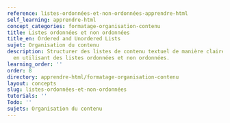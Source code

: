 ```yaml
---
reference: listes-ordonnées-et-non-ordonnées-apprendre-html
self_learning: apprendre-html
concept_categories: formatage-organisation-contenu
title: Listes ordonnées et non ordonnées
title_en: Ordered and Unordered Lists
sujet: Organisation du contenu
description: Structurer des listes de contenu textuel de manière claire et organisée
  en utilisant des listes ordonnées et non ordonnées.
learning_order: ''
order: 8
directory: apprendre-html/formatage-organisation-contenu
layout: concepts
slug: listes-ordonnées-et-non-ordonnées
tutorials: ''
Todo: ''
sujets: Organisation du contenu
---
```

